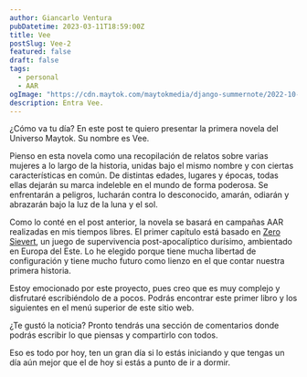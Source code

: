 ```yaml
---
author: Giancarlo Ventura
pubDatetime: 2023-03-11T18:59:00Z
title: Vee
postSlug: Vee-2
featured: false
draft: false
tags:
  - personal
  - AAR
ogImage: "https://cdn.maytok.com/maytokmedia/django-summernote/2022-10-15/cb485901-641d-4036-9683-4e4e22692853.jpg"
description: Entra Vee.
---
```


¿Cómo va tu día? En este post te quiero presentar la primera novela del Universo Maytok. Su nombre es Vee.

Pienso en esta novela como una recopilación de relatos sobre varias mujeres a lo largo de la historia, unidas bajo el mismo nombre y con ciertas características en común. De distintas edades, lugares y épocas, todas ellas dejarán su marca indeleble en el mundo de forma poderosa. Se enfrentarán a peligros, lucharán contra lo desconocido, amarán, odiarán y abrazarán bajo la luz de la luna y el sol.

Como lo conté en el post anterior, la novela se basará en campañas AAR realizadas en mis tiempos libres. El primer capítulo está basado en [Zero Sievert](https://store.steampowered.com/app/1782120/ZERO_Sievert/), un juego de supervivencia post-apocalíptico durísimo, ambientado en Europa del Este. Lo he elegido porque tiene mucha libertad de configuración y tiene mucho futuro como lienzo en el que contar nuestra primera historia.

Estoy emocionado por este proyecto, pues creo que es muy complejo y disfrutaré escribiéndolo de a pocos. Podrás encontrar este primer libro y los siguientes en el menú superior de este sitio web.

¿Te gustó la noticia? Pronto tendrás una sección de comentarios donde podrás escribir lo que piensas y compartirlo con todos.

Eso es todo por hoy, ten un gran día si lo estás iniciando y que tengas un día aún mejor que el de hoy si estás a punto de ir a dormir.
